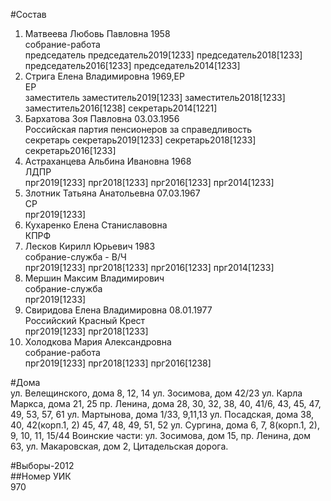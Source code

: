 #Состав  
1. Матвеева Любовь Павловна 1958  
    собрание-работа  
    председатель председатель2019[1233] председатель2018[1233] председатель2016[1233] председатель2014[1233]  
2. Стрига Елена Владимировна 1969,ЕР  
    ЕР  
    заместитель заместитель2019[1233] заместитель2018[1233] заместитель2016[1238] секретарь2014[1221]  
3. Бархатова Зоя Павловна 03.03.1956  
    Российская партия пенсионеров за справедливость  
    секретарь секретарь2019[1233] секретарь2018[1233] секретарь2016[1233]  
4. Астраханцева Альбина Ивановна 1968  
    ЛДПР  
    прг2019[1233] прг2018[1233] прг2016[1233] прг2014[1233]  
5. Злотник Татьяна Анатольевна 07.03.1967  
    СР  
    прг2019[1233]  
6. Кухаренко Елена Станиславовна  
    КПРФ  
7. Лесков Кирилл Юрьевич 1983  
    собрание-служба - В/Ч  
    прг2019[1233] прг2018[1233] прг2016[1233] прг2014[1233]  
8. Мершин Максим Владимирович  
    собрание-служба  
    прг2019[1233]  
9. Свиридова Елена Владимировна 08.01.1977  
    Российский Красный Крест  
    прг2019[1233] прг2018[1233]  
10. Холодкова Мария Александровна  
    собрание-работа  
    прг2019[1233] прг2018[1233] прг2016[1238]  
  
#Дома  
ул. Велещинского, дома 8, 12, 14 ул. Зосимова, дом 42/23 ул. Карла Маркса, дома 21, 25 пр. Ленина, дома 28, 30, 32, 38, 40, 41/6, 43, 45, 47, 49, 53, 57, 61 ул. Мартынова, дома 1/33, 9,11,13 ул. Посадская, дома 38, 40, 42(корп.1, 2) 45, 47, 48, 49, 51, 52 ул. Сургина, дома 6, 7, 8(корп.1, 2), 9, 10, 11, 15/44 Воинские части: ул. Зосимова, дом 15, пр. Ленина, дом 63, ул. Макаровская, дом 2, Цитадельская дорога.  
  
#Выборы-2012  
##Номер УИК  
970  
